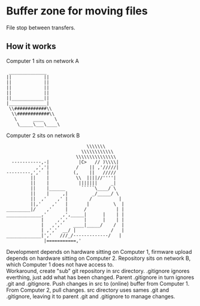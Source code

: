 # Buffer zone for moving files

File stop between transfers.  

## How it works

Computer 1 sits on network A
```
 ______________
||            ||
||            ||
||            ||
||            ||
||____________||
|______________|
 \\############\\
  \\############\\
   \      ____    \   
    \_____\___\____\
```
Computer 2 sits on network B
```
                              \\\\\\\
                            \\\\\\\\\\\\
                          \\\\\\\\\\\\\\\
  -----------,-|           |C>   // )\\\\|
           ,','|          /    || ,'/////|
---------,','  |         (,    ||   /////
         ||    |          \\  ||||//''''|
         ||    |           |||||||     _|
         ||    |______      `````\____/ \
         ||    |     ,|         _/_____/ \
         ||  ,'    ,' |        /          |
         ||,'    ,'   |       |         \  |
_________|/    ,'     |      /           | |
_____________,'      ,',_____|      |    | |
             |     ,','      |      |    | |
             |   ,','    ____|_____/    /  |
             | ,','  __/ |             /   |
_____________|','   ///_/-------------/   |
              |===========,'
```
Development depends on hardware sitting on Computer 1, firmware upload depends on hardware sitting on Computer 2. Repository sits on network B, which Computer 1 does not have access to.  
Workaround, create "sub" git repository in src directory. .gitignore ignores everthing, just add what has been changed. Parent .gitignore in turn ignores .git and .gitignore.  Push changes in src to (online) buffer from Computer 1. From Computer 2, pull changes. src directory uses sames .git and .gitignore, leaving it to parent .git and .gitignore to manage changes.
